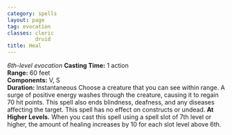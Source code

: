 ```yaml
---
category: spells
layout: page
tag: evocation
classes: cleric
         druid
title: Heal 
---
```

_6th-level evocation_ 
**Casting Time:** 1 action    
**Range:** 60 feet    
**Components:** V, S    
**Duration:** Instantaneous 
Choose a creature that you can see within range. A surge of positive energy washes through the creature, causing it to regain 70 hit points. This spell also ends blindness, deafness, and any diseases affecting the target. This spell has no effect on constructs or undead. 
**At Higher Levels.** When you cast this spell using a spell slot of 7th level or higher, the amount of healing increases by 10 for each slot level above 6th. 